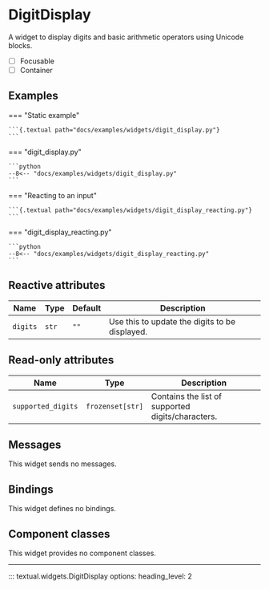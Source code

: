 # DigitDisplay

A widget to display digits and basic arithmetic operators using Unicode blocks.

- [ ] Focusable
- [ ] Container

## Examples

=== "Static example"

    ```{.textual path="docs/examples/widgets/digit_display.py"}
    ```

=== "digit_display.py"

    ```python
    --8<-- "docs/examples/widgets/digit_display.py"
    ```

=== "Reacting to an input"

    ```{.textual path="docs/examples/widgets/digit_display_reacting.py"}
    ```

=== "digit_display_reacting.py"

    ```python
    --8<-- "docs/examples/widgets/digit_display_reacting.py"
    ```

## Reactive attributes

| Name     | Type     | Default | Description                                                                                                                                                                                      |
| ------   | ------   | ------- | ---------------------------------------------- |
| `digits` | `str`    | `""`    | Use this to update the digits to be displayed. |


## Read-only attributes

| Name                   | Type             | Description                                    |
| ------                 | ------           | ----------------------------------------- |
| `supported_digits`     | `frozenset[str]` | Contains the list of supported digits/characters.

## Messages

This widget sends no messages.


## Bindings

This widget defines no bindings.


## Component classes

This widget provides no component classes.


---


::: textual.widgets.DigitDisplay
    options:
      heading_level: 2
